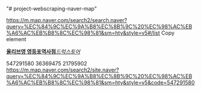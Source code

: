 "# project-webscraping-naver-map" 

https://m.map.naver.com/search2/search.naver?query=%EC%84%9C%EC%9A%B8%EC%8B%9C%20%EC%98%AC%EB%A6%AC%EB%B8%8C%EC%98%81&sm=hty&style=v5#/list
Copy element
<a href="#" class="a_item a_item_distance _linkSiteview" data-cid="547291580" data-rank="1" data-nclicks="plc_ntl.tit"><!-- place_item_section_title --><div class="item_tit _title"><strong>올리브영 영등포역사점</strong><em>드럭스토어</em></div><!--// place_item_section_title --></a>

547291580
36369475
21795902
https://m.map.naver.com/search2/site.naver?query=%EC%84%9C%EC%9A%B8%EC%8B%9C%20%EC%98%AC%EB%A6%AC%EB%B8%8C%EC%98%81&sm=hty&style=v5&code=547291580
